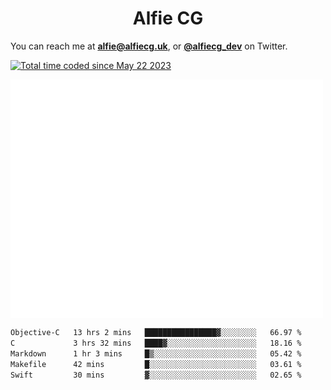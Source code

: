 <h1 align="center">Alfie CG</h1>

You can reach me at **alfie@alfiecg.uk**, or **[@alfiecg_dev](https://twitter.com/alfiecg_dev)** on Twitter.

<a href="https://wakatime.com/@61592169-b9cf-4af8-b6fa-8ac7d4369b01"><img src="https://wakatime.com/badge/user/61592169-b9cf-4af8-b6fa-8ac7d4369b01.svg" alt="Total time coded since May 22 2023" /></a>


<img align="center" src="/github-metrics.svg" alt="Metrics" width="500">

 <!--[![GitHub Streak](https://streak-stats.demolab.com/?user=alfiecg24)](https://git.io/streak-stats)-->

<!--START_SECTION:waka-->

```txt
Objective-C   13 hrs 2 mins   ████████████████▓░░░░░░░░   66.97 %
C             3 hrs 32 mins   ████▓░░░░░░░░░░░░░░░░░░░░   18.16 %
Markdown      1 hr 3 mins     █▒░░░░░░░░░░░░░░░░░░░░░░░   05.42 %
Makefile      42 mins         █░░░░░░░░░░░░░░░░░░░░░░░░   03.61 %
Swift         30 mins         ▓░░░░░░░░░░░░░░░░░░░░░░░░   02.65 %
```

<!--END_SECTION:waka-->
